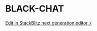 # BLACK-CHAT

[Edit in StackBlitz next generation editor ⚡️](https://stackblitz.com/~/github.com/skullbomb21/BLACK-CHAT)